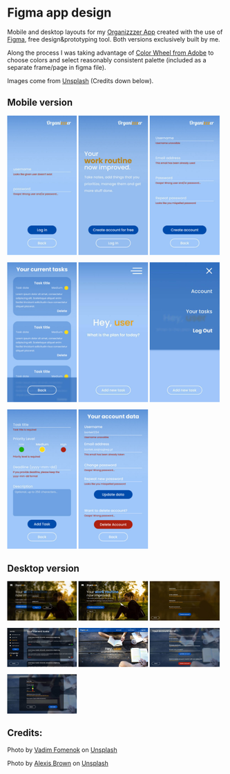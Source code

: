 # Figma app design

Mobile and desktop layouts for my [Organizzzer App](https://github.com/bartekszajna/organizer_app) created with the use of [Figma](https://figma.com), free design&prototyping tool. Both versions exclusively built by me.

Along the process I was taking advantage of [Color Wheel from Adobe](https://color.adobe.com/create/color-wheel) to choose colors and select reasonably consistent palette (included as a separate frame/page in figma file).

Images come from [Unsplash](https://unsplash.com) (Credits down below).

## Mobile version

<p>
  <img src="design/mobile_views/login_view.jpg" width="32%" />
  <img src="design/mobile_views/main_view.jpg" width="32%" />
  <img src="design/mobile_views/sign_up_view.jpg" width="32%" />
</p>
<p>
  <img src="design/mobile_views/tasks_list_view.jpg" width="32%" />
  <img src="design/mobile_views/profile_close_menu_view.jpg" width="32%" />
  <img src="design/mobile_views/profile_open_menu_view.jpg" width="32%" />
</p>
<p>
  <img src="design/mobile_views/add_new_task_view.jpg" width="32%" />
  <img src="design/mobile_views/account_view.jpg" width="32%" />
</p>

## Desktop version

<p>
  <img src="design/desktop_views/login_view.jpg" width="32%" />
  <img src="design/desktop_views/main_view.jpg" width="32%" />
  <img src="design/desktop_views/sign_up_view.jpg" width="32%" />
</p>
<p>
  <img src="design/desktop_views/tasks_list_view.jpg" width="32%" />
  <img src="design/desktop_views/profile_view.jpg" width="32%" />
  <img src="design/desktop_views/account_view.jpg" width="32%" />
</p>
<p>
  <img src="design/desktop_views/add_new_task_view.jpg" width="32%" />
</p>

## Credits:

<span>Photo by <a href="https://unsplash.com/@vadimpng?utm_source=unsplash&amp;utm_medium=referral&amp;utm_content=creditCopyText">Vadim Fomenok</a> on <a href="https://unsplash.com/?utm_source=unsplash&amp;utm_medium=referral&amp;utm_content=creditCopyText">Unsplash</a></span>

<span>Photo by <a href="https://unsplash.com/@alexisrbrown?utm_source=unsplash&amp;utm_medium=referral&amp;utm_content=creditCopyText">Alexis Brown</a> on <a href="https://unsplash.com/s/photos/studying-people?utm_source=unsplash&amp;utm_medium=referral&amp;utm_content=creditCopyText">Unsplash</a></span>
